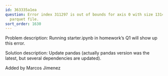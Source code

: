 ```yaml
---
id: 363335a1ea
question: Error index 311297 is out of bounds for axis 0 with size 131483 when loading
  parquet file.
sort_order: 1630
---
```


Problem description:   Running starter.ipynb in homework’s Q1 will show up this error.

Solution description: Update pandas (actually pandas version was the latest, but several dependencies are updated).

Added by Marcos Jimenez

